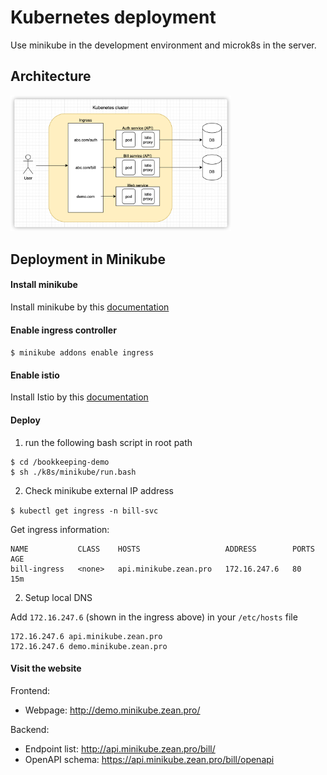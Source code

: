 # Kubernetes deployment
Use minikube in the development environment and microk8s in the server.

## Architecture

<img src="https://github.com/ZhuZean/bookkeeping-demo/blob/main/preview/architecture/k8s.png" width="70%" height="70%">

## Deployment in Minikube
#### Install minikube
Install minikube by this [documentation](https://minikube.sigs.k8s.io/docs/start/)

#### Enable ingress controller
`$ minikube addons enable ingress`

#### Enable istio
Install Istio by this [documentation](https://istio.io/latest/docs/setup/getting-started/#download)

#### Deploy
1. run the following bash script in root path
```
$ cd /bookkeeping-demo
$ sh ./k8s/minikube/run.bash
```

2. Check minikube external IP address

`$ kubectl get ingress -n bill-svc`

Get ingress information:

```
NAME           CLASS    HOSTS                   ADDRESS        PORTS   AGE
bill-ingress   <none>   api.minikube.zean.pro   172.16.247.6   80      15m 
```

2. Setup local DNS

Add `172.16.247.6` (shown in the ingress above) in your `/etc/hosts` file
```
172.16.247.6 api.minikube.zean.pro
172.16.247.6 demo.minikube.zean.pro
```

#### Visit the website
Frontend:
- Webpage: http://demo.minikube.zean.pro/

Backend:
- Endpoint list: http://api.minikube.zean.pro/bill/
- OpenAPI schema: https://api.minikube.zean.pro/bill/openapi
